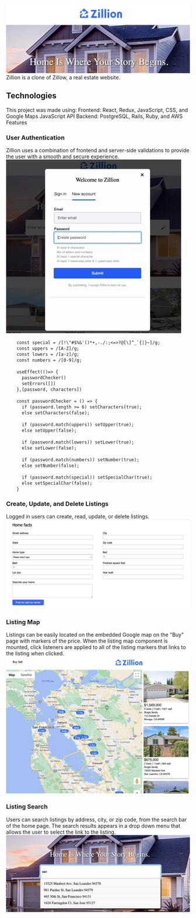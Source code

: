 ![Alt Text](readme/readmelogo.png)
Zillion is a clone of Zillow, a real estate website.

## Technologies
This project was made using:
Frontend: React, Redux, JavaScript, CSS, and Google Maps JavaScript API
Backend: PostgreSQL, Rails, Ruby, and AWS
Features
### User Authentication
Zillion uses a combination of frontend and server-side validations to provide the user with a smooth and secure experience.
![Alt Text](readme/signin.gif)
```
    const special = /[!\"#$%&'()*+,-./:;<=>?@[\]^_`{|}~]/g;
    const uppers = /[A-Z]/g;
    const lowers = /[a-z]/g;
    const numbers = /[0-9]/g;

    useEffect(()=> {
      passwordChecker()
      setErrors([])
    },[password, characters])

    const passwordChecker = () => {
      if (password.length >= 6) setCharacters(true);
      else setCharacters(false);

      if (password.match(uppers)) setUpper(true);
      else setUpper(false);

      if (password.match(lowers)) setLower(true);
      else setLower(false);

      if (password.match(numbers)) setNumber(true);
      else setNumber(false);

      if (password.match(special)) setSpecialChar(true);
      else setSpecialChar(false);        
    }
```

### Create, Update, and Delete Listings
Logged in users can create, read, update, or delete listings. 
![Alt Text](readme/sell.png)

### Listing Map
Listings can be easily located on the embedded Google map on the "Buy" page with markers of the price. When the listing map component is mounted, click listeners are applied to all of the listing markers that links to the listing when clicked.
![Alt Text](readme/map.png)

### Listing Search
Users can search listings by address, city, or zip code, from the search bar of the home page. The search results appears in a drop down menu that allows the user to select the link to the listing.
![Alt Text](readme/search.png)